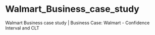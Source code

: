 # Walmart_Business_case_study
Walmart Business case study | Business Case: Walmart - Confidence Interval and CLT
